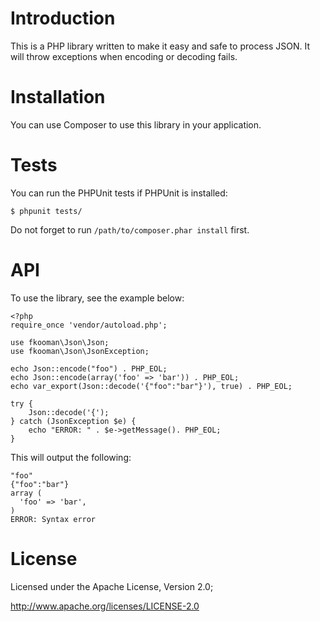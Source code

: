 # Introduction
This is a PHP library written to make it easy and safe to process JSON. It will
throw exceptions when encoding or decoding fails.

# Installation
You can use Composer to use this library in your application.

# Tests
You can run the PHPUnit tests if PHPUnit is installed:

    $ phpunit tests/

Do not forget to run `/path/to/composer.phar install` first.

# API
To use the library, see the example below:

    <?php
    require_once 'vendor/autoload.php';

    use fkooman\Json\Json;
    use fkooman\Json\JsonException;

    echo Json::encode("foo") . PHP_EOL;
    echo Json::encode(array('foo' => 'bar')) . PHP_EOL;
    echo var_export(Json::decode('{"foo":"bar"}'), true) . PHP_EOL;

    try {
        Json::decode('{');
    } catch (JsonException $e) {
        echo "ERROR: " . $e->getMessage(). PHP_EOL;
    }

This will output the following:

    "foo"
    {"foo":"bar"}
    array (
      'foo' => 'bar',
    )
    ERROR: Syntax error

# License
Licensed under the Apache License, Version 2.0;

   http://www.apache.org/licenses/LICENSE-2.0
